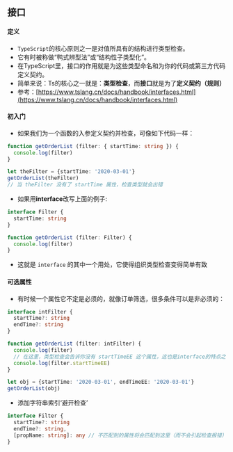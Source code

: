 ## 接口

#### 定义
* `TypeScript`的核心原则之一是对值所具有的结构进行类型检查。 
* 它有时被称做“鸭式辨型法”或“结构性子类型化”。 
* 在TypeScript里，接口的作用就是为这些类型命名和为你的代码或第三方代码定义契约。
* 简单来说：Ts的核心之一就是：**类型检查**，而**接口**就是为了**定义契约（规则）**
* 参考：[https://www.tslang.cn/docs/handbook/interfaces.html](https://www.tslang.cn/docs/handbook/interfaces.html)


#### 初入门

* 如果我们为一个函数的入参定义契约并检查，可像如下代码一样：
```typescript
function getOrderList (filter: { startTime: string }) {
  console.log(filter)
}

let theFilter = {startTime: '2020-03-01'}
getOrderList(theFilter)
// 当 theFilter 没有了 startTime 属性，检查类型就会出错
```

* 如果用**interface**改写上面的例子:

```typescript
interface Filter {
  startTime: string
}

function getOrderList (filter: Filter) {
  console.log(filter)
}
```

* 这就是 `interface` 的其中一个用处，它使得组织类型检查变得简单有致

#### 可选属性

* 有时候一个属性它不定是必须的，就像订单筛选，很多条件可以是非必须的：

```typescript
interface intFilter {
  startTime?: string
  endTime?: string
}

function getOrderList (filter: intFilter) {
  console.log(filter)
  // 在这里，类型检查会告诉你没有 startTimeEE 这个属性，这也是interface的特点之一
  console.log(filter.startTimeEE) 
}

let obj = {startTime: '2020-03-01', endTimeEE: '2020-03-01'}
getOrderList(obj)
```

* 添加字符串索引‘避开检查’

```typescript
interface Filter {
  startTime?: string
  endTime?: string,
  [propName: string]: any // 不匹配到的属性将会匹配到这里（而不会引起检查报错）
}
```

